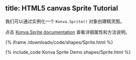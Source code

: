 title: HTML5 canvas Sprite Tutorial
---

我们可以通过实例化一个 `Konva.Sprite()` 对象创建精灵图。

点击 [Konva.Sprite documentation](/api/Konva.Sprite.html) 查看详细属性和方法说明。

{% iframe /downloads/code/shapes/Sprite.html %}

{% include_code Konva Sprite Demo shapes/Sprite.html %}
